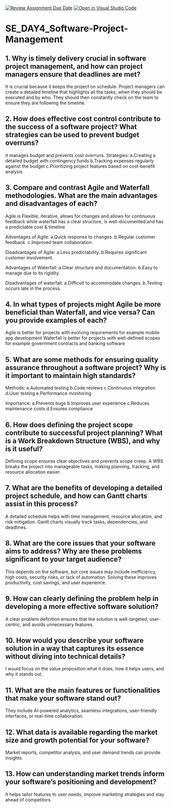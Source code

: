 [![Review Assignment Due Date](https://classroom.github.com/assets/deadline-readme-button-22041afd0340ce965d47ae6ef1cefeee28c7c493a6346c4f15d667ab976d596c.svg)](https://classroom.github.com/a/9pw6JKcu)
[![Open in Visual Studio Code](https://classroom.github.com/assets/open-in-vscode-2e0aaae1b6195c2367325f4f02e2d04e9abb55f0b24a779b69b11b9e10269abc.svg)](https://classroom.github.com/online_ide?assignment_repo_id=18457852&assignment_repo_type=AssignmentRepo)
# SE_DAY4_Software-Project-Management
## 1. Why is timely delivery crucial in software project management, and how can project managers ensure that deadlines are met?
It is crucial because it keeps the project on schedule.
Project managers can create a detailed timeline that highlights all the tasks, when they should be executed and by who. They should then constantly check on the team
to ensure they are following the timeline.

## 2. How does effective cost control contribute to the success of a software project? What strategies can be used to prevent budget overruns?
It manages budget and prevents cost overruns.
Strategies:
a.Creating a detailed budget with contingency funds
b.Tracking expenses regularly against the budget
c.Prioritizing project features based on cost-benefit analysis

## 3. Compare and contrast Agile and Waterfall methodologies. What are the main advantages and disadvantages of each?
Agile is Flexible, iterative, allows for changes and allows for continuous feedback while waterfall	has a clear structure, is well-documented and has a predictable cost & timeline

Advantages of Agile:
a.Quick response to changes.
b.Regular customer feedback.
c.Improved team collaboration.

Disadvantages of Agile:
a.Less predictability.
b.Requires significant customer involvement.

Advantages of Waterfall:
a.Clear structure and documentation.
b.Easy to manage due to its rigidity.

Disadvantages of waterfall:
a.Difficult to accommodate changes.
b.Testing occurs late in the process.


## 4. In what types of projects might Agile be more beneficial than Waterfall, and vice versa? Can you provide examples of each?
Agile is better for projects with evolving requirements for example mobile app development
Waterfall is better for projects with well-defined scopes for example government contracts and banking software

## 5. What are some methods for ensuring quality assurance throughout a software project? Why is it important to maintain high standards?
Methods:
a.Automated testing
b.Code reviews
c.Continuous integration
d.User testing
e.Performance monitoring

Importance: 
a.Prevents bugs
b.Improves user experience
c.Reduces maintenance costs
d.Ensures compliance


## 6. How does defining the project scope contribute to successful project planning? What is a Work Breakdown Structure (WBS), and why is it useful?
Defining scope ensures clear objectives and prevents scope creep. A WBS breaks the project into manageable tasks, making planning, tracking, and resource allocation easier.

## 7. What are the benefits of developing a detailed project schedule, and how can Gantt charts assist in this process?
A detailed schedule helps with time management, resource allocation, and risk mitigation. Gantt charts visually track tasks, dependencies, and deadlines.

## 8. What are the core issues that your software aims to address? Why are these problems significant to your target audience?
This depends on the software, but core issues may include inefficiency, high costs, security risks, or lack of automation. Solving these improves productivity, cost savings, and user experience.

## 9. How can clearly defining the problem help in developing a more effective software solution?
A clear problem definition ensures that the solution is well-targeted, user-centric, and avoids unnecessary features.

## 10. How would you describe your software solution in a way that captures its essence without diving into technical details?
I would focus on the value proposition:what it does, how it helps users, and why it stands out.

## 11. What are the main features or functionalities that make your software stand out?
They include AI-powered analytics, seamless integrations, user-friendly interfaces, or real-time collaboration.

## 12. What data is available regarding the market size and growth potential for your software?
Market reports, competitor analysis, and user demand trends can provide insights.

## 13. How can understanding market trends inform your software’s positioning and development?
It helps tailor features to user needs, improve marketing strategies and stay ahead of competitors.

